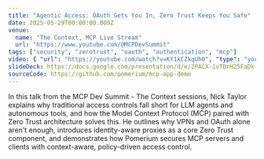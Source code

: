 ```yaml
---
title: "Agentic Access: OAuth Gets You In, Zero Trust Keeps You Safe"
date: 2025-05-29T00:00:00.000Z
venue:
  name: "The Context, MCP Live Stream"
  url: "https://www.youtube.com/@MCPDevSummit"
tags: ["security", "zerotrust", "oauth", "authentication", "mcp"]
video: { "url": "https://youtube.com/watch?v=KY1kCZkqUh0", "type": "youtube" }
slideDeck: https://docs.google.com/presentation/d/e/2PACX-1vTDrH25FaDk-Q6DFpUvra2r04wJPVOr5UYAwf3bGmdwLmEqBNEV_OFg4XuxGevIyQDTHMkBep7oh7dM/pub?start=false&loop=false&delayms=5000
sourceCode: https://github.com/pomerium/mcp-app-demo
---
```


In this talk from the MCP Dev Summit - The Context sessions, Nick Taylor explains why traditional access controls fall short for LLM agents and autonomous tools, and how the Model Context Protocol (MCP) paired with Zero Trust architecture solves this. He outlines why VPNs and OAuth alone aren't enough, introduces identity-aware proxies as a core Zero Trust component, and demonstrates how Pomerium secures MCP servers and clients with context-aware, policy-driven access control.
